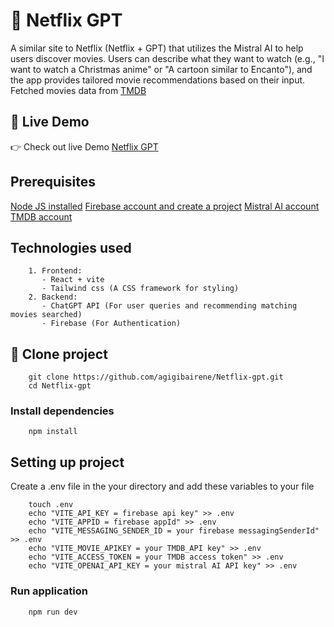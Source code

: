 # 📌 Netflix GPT

A similar site to Netflix (Netflix + GPT) that utilizes the Mistral AI to help users discover movies. Users can describe what they want to watch (e.g., "I want to watch a Christmas anime" or "A cartoon similar to Encanto"), and the app provides tailored movie recommendations based on their input. Fetched movies data from [TMDB](https://www.themoviedb.org/)


## 📌 Live Demo

👉 Check out live Demo [Netflix GPT](https://netflix-gpt-seven-smoky.vercel.app/)


## Prerequisites
[Node JS installed](https://nodejs.org/en/download)
[Firebase account and create a project](https://firebase.google.com/)
[Mistral AI account](https://console.mistral.ai/home)
[TMDB account](https://www.themoviedb.org/)



## Technologies used
```
    1. Frontend: 
       - React + vite
       - Tailwind css (A CSS framework for styling)
    2. Backend: 
       - ChatGPT API (For user queries and recommending matching movies searched)
       - Firebase (For Authentication)
```


## 📌 Clone project
```
    git clone https://github.com/agigibairene/Netflix-gpt.git
    cd Netflix-gpt
```

### Install dependencies
```
    npm install
```

## Setting up project
Create a .env file in the your directory and add these variables to your file
```
    touch .env
    echo "VITE_API_KEY = firebase api key" >> .env
    echo "VITE_APPID = firebase appId" >> .env
    echo "VITE_MESSAGING_SENDER_ID = your firebase messagingSenderId" >> .env
    echo "VITE_MOVIE_APIKEY = your TMDB_API key" >> .env
    echo "VITE_ACCESS_TOKEN = your TMDB access token" >> .env
    echo "VITE_OPENAI_API_KEY = your mistral AI API key" >> .env
```


### Run application
```
    npm run dev
```